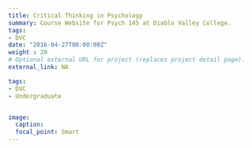 ```yaml
---
title: Critical Thinking in Psychology
summary: Course Website for Psych 145 at Diablo Valley College.
tags:
- DVC
date: "2016-04-27T00:00:00Z"
weight : 20
# Optional external URL for project (replaces project detail page).
external_link: NA

tags:
- DVC
- Undergraduate


image:
  caption: 
  focal_point: Smart
---
```

